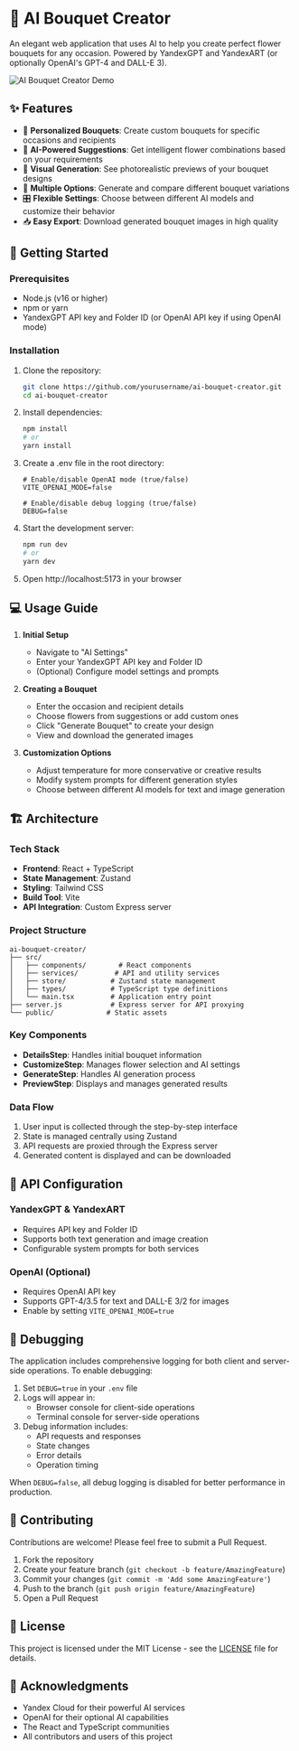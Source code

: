 # 🌸 AI Bouquet Creator

An elegant web application that uses AI to help you create perfect flower bouquets for any occasion. Powered by YandexGPT and YandexART (or optionally OpenAI's GPT-4 and DALL-E 3).

![AI Bouquet Creator Demo](demo.gif)

## ✨ Features

- 🎯 **Personalized Bouquets**: Create custom bouquets for specific occasions and recipients
- 🤖 **AI-Powered Suggestions**: Get intelligent flower combinations based on your requirements
- 🎨 **Visual Generation**: See photorealistic previews of your bouquet designs
- 🔄 **Multiple Options**: Generate and compare different bouquet variations
- 🎛️ **Flexible Settings**: Choose between different AI models and customize their behavior
- 📥 **Easy Export**: Download generated bouquet images in high quality

## 🚀 Getting Started

### Prerequisites

- Node.js (v16 or higher)
- npm or yarn
- YandexGPT API key and Folder ID (or OpenAI API key if using OpenAI mode)

### Installation

1. Clone the repository:
   ```bash
   git clone https://github.com/yourusername/ai-bouquet-creator.git
   cd ai-bouquet-creator
   ```

2. Install dependencies:
   ```bash
   npm install
   # or
   yarn install
   ```

3. Create a .env file in the root directory:
   ```env
   # Enable/disable OpenAI mode (true/false)
   VITE_OPENAI_MODE=false

   # Enable/disable debug logging (true/false)
   DEBUG=false
   ```

4. Start the development server:
   ```bash
   npm run dev
   # or
   yarn dev
   ```

5. Open http://localhost:5173 in your browser

## 💻 Usage Guide

1. **Initial Setup**
   - Navigate to "AI Settings"
   - Enter your YandexGPT API key and Folder ID
   - (Optional) Configure model settings and prompts

2. **Creating a Bouquet**
   - Enter the occasion and recipient details
   - Choose flowers from suggestions or add custom ones
   - Click "Generate Bouquet" to create your design
   - View and download the generated images

3. **Customization Options**
   - Adjust temperature for more conservative or creative results
   - Modify system prompts for different generation styles
   - Choose between different AI models for text and image generation

## 🏗️ Architecture

### Tech Stack
- **Frontend**: React + TypeScript
- **State Management**: Zustand
- **Styling**: Tailwind CSS
- **Build Tool**: Vite
- **API Integration**: Custom Express server

### Project Structure
```
ai-bouquet-creator/
├── src/
│   ├── components/        # React components
│   ├── services/         # API and utility services
│   ├── store/           # Zustand state management
│   ├── types/           # TypeScript type definitions
│   └── main.tsx         # Application entry point
├── server.js            # Express server for API proxying
└── public/             # Static assets
```

### Key Components
- **DetailsStep**: Handles initial bouquet information
- **CustomizeStep**: Manages flower selection and AI settings
- **GenerateStep**: Handles AI generation process
- **PreviewStep**: Displays and manages generated results

### Data Flow
1. User input is collected through the step-by-step interface
2. State is managed centrally using Zustand
3. API requests are proxied through the Express server
4. Generated content is displayed and can be downloaded

## 🔧 API Configuration

### YandexGPT & YandexART
- Requires API key and Folder ID
- Supports both text generation and image creation
- Configurable system prompts for both services

### OpenAI (Optional)
- Requires OpenAI API key
- Supports GPT-4/3.5 for text and DALL-E 3/2 for images
- Enable by setting `VITE_OPENAI_MODE=true`

## 🤝 Debugging

The application includes comprehensive logging for both client and server-side operations. To enable debugging:

1. Set `DEBUG=true` in your `.env` file
2. Logs will appear in:
   - Browser console for client-side operations
   - Terminal console for server-side operations
3. Debug information includes:
   - API requests and responses
   - State changes
   - Error details
   - Operation timing

When `DEBUG=false`, all debug logging is disabled for better performance in production.

## 🤝 Contributing

Contributions are welcome! Please feel free to submit a Pull Request.

1. Fork the repository
2. Create your feature branch (`git checkout -b feature/AmazingFeature`)
3. Commit your changes (`git commit -m 'Add some AmazingFeature'`)
4. Push to the branch (`git push origin feature/AmazingFeature`)
5. Open a Pull Request

## 📝 License

This project is licensed under the MIT License - see the [LICENSE](LICENSE) file for details.

## 🙏 Acknowledgments

- Yandex Cloud for their powerful AI services
- OpenAI for their optional AI capabilities
- The React and TypeScript communities
- All contributors and users of this project
